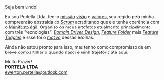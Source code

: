 Seja bem vindo!

Eu sou Portella Ltda, tenho [missão](docs/missao/readme.md) [visão](docs/visao/readme.md) e [valores](docs/valor/readme.md), sou regido pela minha compreensão abstraida do [*Scrum*](docs/scrum/readme.md) acreditando que ele tenha coerência com o [Manifesto ágil](https://agilemanifesto.org/iso/ptbr/manifesto.html). Organizo os meus artefatos atualmente principalmente com três "tecnologias". [*Domain Driven Design*](docs/domain-driven-design/README.md), [*Feature Folder*](https://maestros.io/structure-by-type-vs-feature) mais [*Feature Toggles*](https://pt.wikipedia.org/wiki/Feature_toggle) e esse foi o [motivo]() dessas esolhas.


Ainda não estou pronto para isso, mas tenho como compromisso de em breve compartilhar o quando nasci e minh trajetória até aqui.

Muito Prazer!\
**PORTELA-LTDA**\
ewerton.portella@outlook.com
